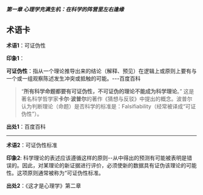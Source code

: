 ##### 第一章 心理学充满生机：在科学的阵营里左右逢缘

## 术语卡

**术语1**：可证伪性

**印象1**：

**可证伪性**：指从一个理论推导出来的结论（解释、预见）在逻辑上或原则上要有与一个或一组观察陈述发生冲突或抵触的可能。---百度百科

> “**所有科学命题都要有可证伪性，不可证伪的理论不能成为科学理论**。”
> 这是著名科学哲学家**卡尔·波普尔**的著作《猜想与反驳》中提出的概念。波普尔认为判断理论（命题）是否科学的标准是：Falsifiability（经常被译成“可证伪性”）。
> 
**出处1**：百度百科

---


**术语2**：可证伪性标准

**印象2**:
科学理论的表述应该遵循这样的原则--从中得出的预测有可能被表明是错误的。因此，对某理论的新证据进行评价，必须使新的数据具有证伪该理论的可能性。这项原则通常被称为“可证伪性标准。

**出处2**：《这才是心理学》第二章
